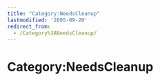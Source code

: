 ```yaml
---
title: "Category:NeedsCleanup"
lastmodified: '2005-09-20'
redirect_from:
  - /Category%3ANeedsCleanup/
---
```


Category:NeedsCleanup
=====================



